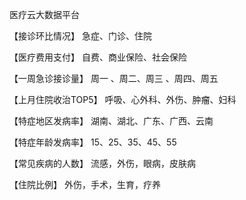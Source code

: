 医疗云大数据平台

【接诊环比情况】
急症、门诊、住院

【医疗费用支付】
自费、商业保险、社会保险

【一周急诊接诊量】
周一 、周二、周三 、周四、周五

【上月住院收治TOP5】
呼吸、心外科、外伤、肿瘤、妇科

【特症地区发病率】
湖南、湖北、广东、广西、云南

【特症年龄发病率】
15、25、35、45、55

【常见疾病的人数】
流感，外伤，眼病，皮肤病


【住院比例】
外伤，手术，生育，疗养